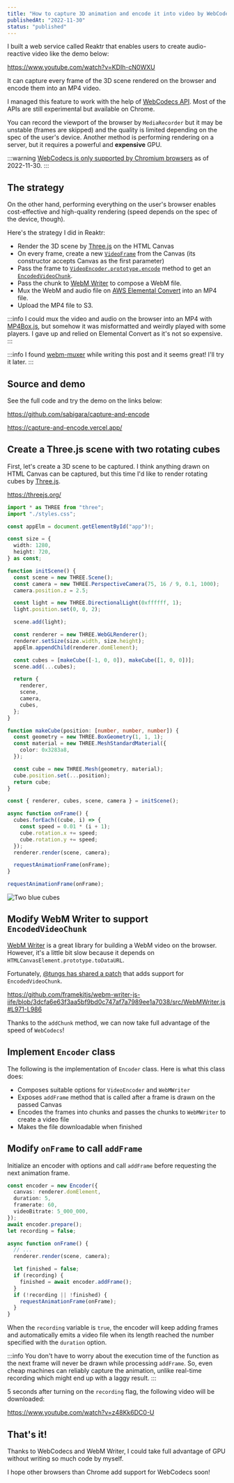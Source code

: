 ```yaml
---
title: "How to capture 3D animation and encode it into video by WebCodecs"
publishedAt: "2022-11-30"
status: "published"
---
```


I built a web service called Reaktr that enables users to create audio-reactive video like the demo below:

https://www.youtube.com/watch?v=KDIh-cN0WXU

It can capture every frame of the 3D scene rendered on the browser and encode them into an MP4 video.

I managed this feature to work with the help of [WebCodecs API](https://developer.mozilla.org/en-US/docs/Web/API/WebCodecs_API). Most of the APIs are still experimental but available on Chrome.

You can record the viewport of the browser by `MediaRecorder` but it may be unstable (frames are skipped) and the quality is limited depending on the spec of the user's device. Another method is performing rendering on a server, but it requires a powerful and **expensive** GPU.

:::warning
[WebCodecs is only supported by Chromium browsers](https://caniuse.com/?search=webcodecs) as of 2022-11-30.
:::

## The strategy

On the other hand, performing everything on the user's browser enables cost-effective and high-quality rendering (speed depends on the spec of the device, though).

Here's the strategy I did in Reaktr:

- Render the 3D scene by [Three.js](https://threejs.org/) on the HTML Canvas
- On every frame, create a new [`VideoFrame`](https://developer.mozilla.org/en-US/docs/Web/API/VideoFrame) from the Canvas (its constructor accepts Canvas as the first parameter)
- Pass the frame to [`VideoEncoder.prototype.encode`](https://developer.mozilla.org/en-US/docs/Web/API/VideoEncoder/encode) method to get an [`EncodedVideoChunk`](https://developer.mozilla.org/en-US/docs/Web/API/EncodedVideoChunk).
- Pass the chunk to [WebM Writer](https://github.com/thenickdude/webm-writer-js) to compose a WebM file.
- Mux the WebM and audio file on [AWS Elemental Convert](https://aws.amazon.com/jp/mediaconvert/) into an MP4 file.
- Upload the MP4 file to S3.

:::info
I could mux the video and audio on the browser into an MP4 with [MP4Box.js](https://github.com/gpac/mp4box.js), but somehow it was misformatted and weirdly played with some players. I gave up and relied on Elemental Convert as it's not so expensive.
:::

:::info
I found [webm-muxer](https://github.com/Vanilagy/webm-muxer) while writing this post and it seems great! I'll try it later.
:::

## Source and demo

See the full code and try the demo on the links below:

https://github.com/sabigara/capture-and-encode

https://capture-and-encode.vercel.app/

## Create a Three.js scene with two rotating cubes

First, let's create a 3D scene to be captured. I think anything drawn on HTML Canvas can be captured, but this time I'd like to render rotating cubes by [Three.js](https://threejs.org/).

https://threejs.org/

```ts title=main.ts
import * as THREE from "three";
import "./styles.css";

const appElm = document.getElementById("app")!;

const size = {
  width: 1280,
  height: 720,
} as const;

function initScene() {
  const scene = new THREE.Scene();
  const camera = new THREE.PerspectiveCamera(75, 16 / 9, 0.1, 1000);
  camera.position.z = 2.5;

  const light = new THREE.DirectionalLight(0xffffff, 1);
  light.position.set(0, 0, 2);

  scene.add(light);

  const renderer = new THREE.WebGLRenderer();
  renderer.setSize(size.width, size.height);
  appElm.appendChild(renderer.domElement);

  const cubes = [makeCube([-1, 0, 0]), makeCube([1, 0, 0])];
  scene.add(...cubes);

  return {
    renderer,
    scene,
    camera,
    cubes,
  };
}

function makeCube(position: [number, number, number]) {
  const geometry = new THREE.BoxGeometry(1, 1, 1);
  const material = new THREE.MeshStandardMaterial({
    color: 0x3283a8,
  });

  const cube = new THREE.Mesh(geometry, material);
  cube.position.set(...position);
  return cube;
}

const { renderer, cubes, scene, camera } = initScene();

async function onFrame() {
  cubes.forEach((cube, i) => {
    const speed = 0.01 * (i + 1);
    cube.rotation.x += speed;
    cube.rotation.y += speed;
  });
  renderer.render(scene, camera);

  requestAnimationFrame(onFrame);
}

requestAnimationFrame(onFrame);
```

![Two blue cubes](/images/posts/two-cubes.png)

## Modify WebM Writer to support `EncodedVideoChunk`

[WebM Writer](https://github.com/thenickdude/webm-writer-js) is a great library for building a WebM video on the browser. However, it's a little bit slow because it depends on `HTMLCanvasElement.prototype.toDataURL`.

Fortunately, [@tungs has shared a patch](https://github.com/thenickdude/webm-writer-js/issues/43#issue-1165996483) that adds support for `EncodedVideoChunk`.

https://github.com/framekitjs/webm-writer-js-iife/blob/3dcfa6e63f3aa5bf9bd0c747af7a7989ee1a7038/src/WebMWriter.js#L971-L986

Thanks to the `addChunk` method, we can now take full advantage of the speed of `WebCodecs`!

## Implement `Encoder` class

The following is the implementation of `Encoder` class.
Here is what this class does:

- Composes suitable options for `VideoEncoder` and `WebMWriter`
- Exposes `addFrame` method that is called after a frame is drawn on the passed Canvas
- Encodes the frames into chunks and passes the chunks to `WebMWriter` to create a video file
- Makes the file downloadable when finished

## Modify `onFrame` to call `addFrame`

Initialize an encoder with options and call `addFrame` before requesting the next animation frame.

```ts
const encoder = new Encoder({
  canvas: renderer.domElement,
  duration: 5,
  framerate: 60,
  videoBitrate: 5_000_000,
});
await encoder.prepare();
let recording = false;

async function onFrame() {
  // ...
  renderer.render(scene, camera);

  let finished = false;
  if (recording) {
    finished = await encoder.addFrame();
  }
  if (!recording || !finished) {
    requestAnimationFrame(onFrame);
  }
}
```

When the `recording` variable is `true`, the encoder will keep adding frames and automatically emits a video file when its length reached the number specified with the `duration` option.

:::info
You don't have to worry about the execution time of the function as the next frame will never be drawn while processing `addFrame`. So, even cheap machines can reliably capture the animation, unlike real-time recording which might end up with a laggy result.
:::

5 seconds after turning on the `recording` flag, the following video will be downloaded:

https://www.youtube.com/watch?v=z48Kk6DC0-U

## That's it!

Thanks to WebCodecs and WebM Writer, I could take full advantage of GPU without writing so much code by myself.

I hope other browsers than Chrome add support for WebCodecs soon!
